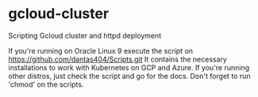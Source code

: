 # gcloud-cluster
Scripting Gcloud cluster and httpd deployment

If you're running on Oracle Linux 9 execute the script on https://github.com/dantas404/Scripts.git
It contains the necessary installations to work with Kubernetes on GCP and Azure.
If you're running other distros, just check the script and go for the docs.
Don't forget to run 'chmod' on the scripts.
